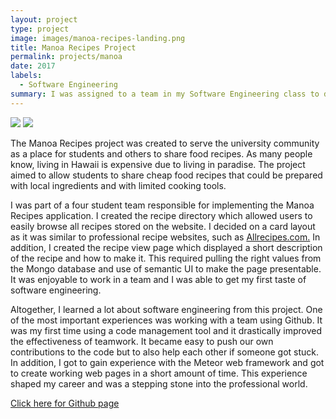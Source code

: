 ```yaml
---
layout: project
type: project
image: images/manoa-recipes-landing.png
title: Manoa Recipes Project
permalink: projects/manoa
date: 2017
labels:
  - Software Engineering
summary: I was assigned to a team in my Software Engineering class to develop a Meteor application. We decided to create a recipe application to be used by Manoa students and the public.
---
```


<div class="ui medium images">
  <img src="../images/manoa-recipes-directory.png">
  <img src="../images/manoa-recipes-view.png">
</div>

The Manoa Recipes project was created to serve the university community as a place for students and others to share food recipes. As many people know, living in Hawaii is expensive due to living in paradise. The project aimed to allow students to share cheap food recipes that could be prepared with local ingredients and with limited cooking tools. 

I was part of a four student team responsible for implementing the Manoa Recipes application. I created the recipe directory which allowed users to easily browse all recipes stored on the website. I decided on a card layout as it was similar to professional recipe websites, such as <a href="http://allrecipes.com/">Allrecipes.com.</a> In addition, I created the recipe view page which displayed a short description of the recipe and how to make it. This required pulling the right values from the Mongo database and use of semantic UI to make the page presentable. It was enjoyable to work in a team and I was able to get my first taste of software engineering.

Altogether, I learned a lot about software engineering from this project. One of the most important experiences was working with a team using Github. It was my first time using a code management tool and it drastically improved the effectiveness of teamwork. It became easy to push our own contributions to the code but to also help each other if someone got stuck. In addition, I got to gain experience with the Meteor web framework and got to create working web pages in a short amount of time. This experience shaped my career and was a stepping stone into the professional world.

<a href="https://github.com/manoarecipes/manoarecipes">
  Click here for Github page
</a>
